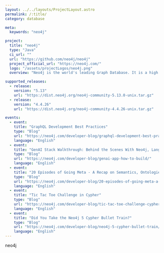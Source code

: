 ```yaml
---
layout: ../../layouts/ProjectLayout.astro
permalink: /:title/
category: database

meta:
  keywords: "neo4j"

project:
  title: "neo4j"
  type: "Java"
  ci_url: ""
  url: "https://github.com/neo4j/neo4j"
  project_official_url: "https://neo4j.com/"
  logo: "/assets/projectLogos/neo4j.png"
  overview: "Neo4j is the world's leading Graph Database. It is a high performance graph store with all the features expected of a mature and robust database, like a friendly query language and ACID transactions. The programmer works with a flexible network structure of nodes and relationships rather than static tables - yet enjoys all the benefits of enterprise-quality database. For many applications, Neo4j offers orders of magnitude performance benefits compared to relational DBs."

supported_releases:
  - release:
    version: "5.13"
    url: "https://dist.neo4j.org/neo4j-community-5.13.0-unix.tar.gz"
  - release:
    version: "4.4.26"
    url: "https://dist.neo4j.org/neo4j-community-4.4.26-unix.tar.gz"

events:
  - event:
    title: "GraphQL Development Best Practices"
    type: "Blog"
    url: "https://neo4j.com/developer-blog/graphql-development-best-practices/"
    language: "English"
  - event:
    title: "GenAI Stack Walkthrough: Behind the Scenes With Neo4j, LangChain, and Ollama in Docker"
    type: "Blog"
    url: "https://neo4j.com/developer-blog/genai-app-how-to-build/"
    language: "English"
  - event:
    title: "20 Episodes of Going Meta - A Recap on Semantics, Ontologies, and Knowledge Graphs"
    type: "Blog"
    url: "https://neo4j.com/developer-blog/20-episodes-of-going-meta-a-recap/"
    language: "English"
  - event:
    title: "Tic Tac Toe Challenge in Cypher"
    type: "Blog"
    url: "https://neo4j.com/developer-blog/tic-tac-toe-challenge-cypher/"
    language: "English"
  - event:
    title: "Did You Take the Neo4j 5 Cypher Bullet Train?"
    type: "Blog"
    url: "https://neo4j.com/developer-blog/neo4j-5-cypher-bullet-train/"
    language: "English"
---
```


<p>neo4j</p>
